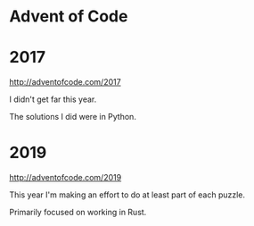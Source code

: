 # Advent of Code

# 2017

http://adventofcode.com/2017

I didn't get far this year.

The solutions I did were in Python.

# 2019

http://adventofcode.com/2019

This year I'm making an effort to do at least part of each puzzle.

Primarily focused on working in Rust.

